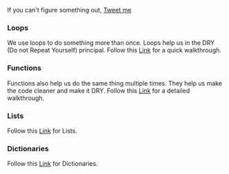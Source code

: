 If you can't figure something out, [Tweet me](https://twitter.com/ehmadzubair)

### Loops
We use loops to do something more than once. Loops help us in the DRY (Do not Repeat Yourself) principal. Follow this [Link](https://www.learnpython.org/en/Loops) for a quick walkthrough.

### Functions
Functions also help us do the same thing multiple times. They help us make the code cleaner and make it DRY. Follow this [Link](https://www.learnpython.org/en/Functions) for a detailed walkthrough.

### Lists
Follow this [Link](https://www.learnpython.org/en/Lists) for Lists.

### Dictionaries
Follow this [Link](https://www.learnpython.org/en/Dictionaries) for Dictionaries.

